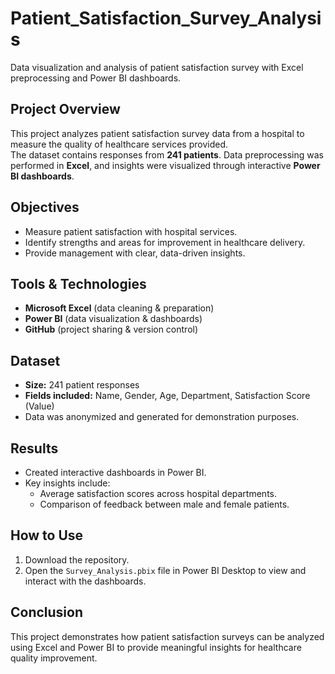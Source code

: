 # Patient_Satisfaction_Survey_Analysis
Data visualization and analysis of patient satisfaction survey with Excel preprocessing and Power BI dashboards.

## Project Overview
This project analyzes patient satisfaction survey data from a hospital to measure the quality of healthcare services provided.  
The dataset contains responses from **241 patients**. Data preprocessing was performed in **Excel**, and insights were visualized through interactive **Power BI dashboards**.

## Objectives
- Measure patient satisfaction with hospital services.
- Identify strengths and areas for improvement in healthcare delivery.
- Provide management with clear, data-driven insights.

## Tools & Technologies
- **Microsoft Excel** (data cleaning & preparation)
- **Power BI** (data visualization & dashboards)
- **GitHub** (project sharing & version control)

## Dataset
- **Size:** 241 patient responses  
- **Fields included:** Name, Gender, Age, Department, Satisfaction Score (Value)  
- Data was anonymized and generated for demonstration purposes.

## Results
- Created interactive dashboards in Power BI.  
- Key insights include:  
  - Average satisfaction scores across hospital departments.  
  - Comparison of feedback between male and female patients.  


## How to Use
1. Download the repository.  
2. Open the `Survey_Analysis.pbix` file in Power BI Desktop to view and interact with the dashboards.  

## Conclusion
This project demonstrates how patient satisfaction surveys can be analyzed using Excel and Power BI to provide meaningful insights for healthcare quality improvement.
